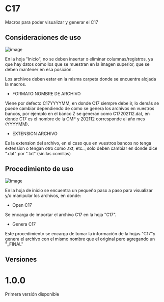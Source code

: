 # C17

Macros para poder visualizar y generar el C17

## Consideraciones de uso

![image](https://user-images.githubusercontent.com/36990078/152620140-9d626a75-08d8-4dec-afbc-f7466d72a0bc.png)


En la hoja "Inicio", no se deben insertar o eliminar columnas/registros, ya que hay datos como los que se muestran en la imagen superior, 
que se deben mantener en esa posición.

Los archivos deben estar en la misma carpeta donde se encuentre alojada la macros.

* FORMATO NOMBRE DE ARCHIVO

Viene por defecto C17YYYYMM, en donde C17 siempre debe ir, lo demás se puede cambiar dependiendo de como se genera los archivos en vuestros bancos,
por ejemplo en el banco Z se generan como C17202112.dat, en donde C17 es el nombre de la CMF y 202112 corresponde al año mes (YYYYMM).


* EXTENSION ARCHIVO

Es la extension del archivo, en el caso que en vuestros bancos no tenga extension o tengan otro como .txt, etc.., solo deben cambiar en donde dice ".dat" por ".txt" (sin las comillas)


## Procedimiento de uso

![image](https://user-images.githubusercontent.com/36990078/150664977-94f0fa82-6b84-4a4a-909a-70b7a9fcd5b2.png)


En la hoja de inicio se encuentra un pequeño paso a paso para visualizar y/o manipular los archivos, en donde:

*  Open C17

Se encarga de importar el archivo C17 en la hoja "C17".

*  Genera C17

Este procedimiento se encarga de tomar la información de la hojas "C17"y genera el archivo con el mismo nombre que el original pero agregando un "_FINAL"

## Versiones

# 1.0.0

Primera versión disponible
